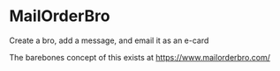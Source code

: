 # MailOrderBro
Create a bro, add a message, and email it as an e-card

The barebones concept of this exists at https://www.mailorderbro.com/

